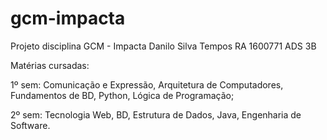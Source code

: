 # gcm-impacta
Projeto disciplina GCM - Impacta
Danilo Silva Tempos
RA 1600771
ADS 3B

Matérias cursadas:

1º sem: Comunicação e Expressão, Arquitetura de Computadores, Fundamentos de BD, Python, Lógica de Programação;

2º sem: Tecnologia Web, BD, Estrutura de Dados, Java, Engenharia de Software.
